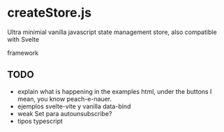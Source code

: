 # createStore.js

Ultra minimial vanilla javascript state management store, also compatible with Svelte

framework


## TODO
- explain what is happening in the examples html, under the buttons I mean, you know peach-e-nauer.
- ejemplos svelte-vite y vanilla data-bind
- weak Set para autounsubscribe?
- tipos typescript

